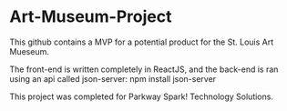 # Art-Museum-Project

This github contains a MVP for a potential product for the St. Louis Art Mueseum.

The front-end is written completely in ReactJS, and the back-end is ran using an api called json-server:
npm install json-server

This project was completed for Parkway Spark! Technology Solutions.
